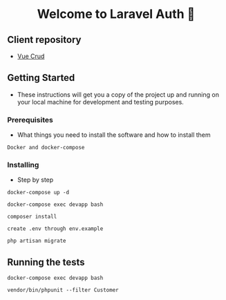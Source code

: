<h1 align="center">Welcome to Laravel Auth 👋</h1>

## Client repository

- [Vue Crud](https://github.com/GSabadini/vue-crud)

## Getting Started

- These instructions will get you a copy of the project up and running on your local machine for development and testing purposes.

### Prerequisites

- What things you need to install the software and how to install them

```
Docker and docker-compose
```

### Installing

- Step by step

```
docker-compose up -d
```

```
docker-compose exec devapp bash
```

```
composer install
```

```
create .env through env.example
```

```
php artisan migrate
```

## Running the tests

```
docker-compose exec devapp bash
```
```
vendor/bin/phpunit --filter Customer
```
